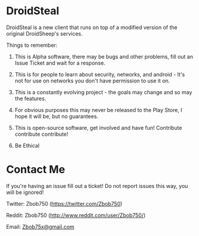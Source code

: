 DroidSteal
==========


DroidSteal is a new client that runs on top of a modified version of the original DroidSheep's services.

Things to remember:

1. This is Alpha software, there may be bugs and other problems, fill out an Issue Ticket and wait for a response.

2. This is for people to learn about security, networks, and android - It's not for use on networks you don't have permission to use it on.

3. This is a constantly evolving project - the goals may change and so may the features.

4. For obvious purposes this may never be released to the Play Store, I hope it will be, but no guarantees.

5. This is open-source software, get involved and have fun! Contribute contribute contribute!

6. Be Ethical


Contact Me
==========
If you're having an issue fill out a ticket! Do not report issues this way, you will be ignored!


Twitter: Zbob750 (https://twitter.com/Zbob750)

Reddit: Zbob750 (http://www.reddit.com/user/Zbob750/)

Email: Zbob75x@gmail.com